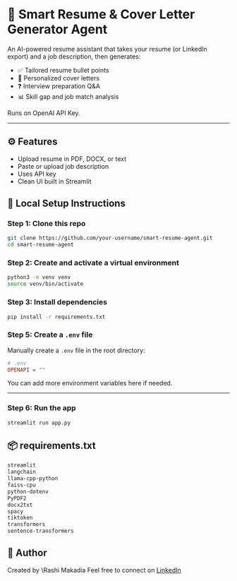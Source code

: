 
# 🧠 Smart Resume & Cover Letter Generator Agent

An AI-powered resume assistant that takes your resume (or LinkedIn export) and a job description, then generates:

- ✅ Tailored resume bullet points  
- 📝 Personalized cover letters  
- ❓ Interview preparation Q&A  
- 📊 Skill gap and job match analysis  

Runs on OpenAI API Key.

---

## ⚙️ Features

- Upload resume in PDF, DOCX, or text
- Paste or upload job description
- Uses API key 
- Clean UI built in Streamlit


## 🧪 Local Setup Instructions

### Step 1: Clone this repo

```bash
git clone https://github.com/your-username/smart-resume-agent.git
cd smart-resume-agent
````

### Step 2: Create and activate a virtual environment

```bash
python3 -m venv venv
source venv/bin/activate
```

### Step 3: Install dependencies

```bash
pip install -r requirements.txt
```

### Step 5: Create a `.env` file

Manually create a `.env` file in the root directory:

```ini
# .env
OPENAPI = ""
```

You can add more environment variables here if needed.

---

### Step 6: Run the app

```bash
streamlit run app.py
```



## 📦 requirements.txt

```txt
streamlit
langchain
llama-cpp-python
faiss-cpu
python-dotenv
PyPDF2
docx2txt
spacy
tiktoken
transformers
sentence-transformers
```



## 👤 Author

Created by \Rashi Makadia
Feel free to connect on [LinkedIn](https://www.linkedin.com/in/rashi-makadia-11a10a249/)

```
